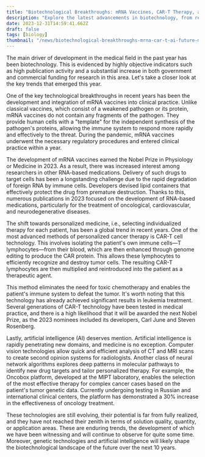 ```yaml
---
title: "Biotechnological Breakthroughs: mRNA Vaccines, CAR-T Therapy, and the Role of AI in Shaping Future Medicine"
description: "Explore the latest advancements in biotechnology, from revolutionary mRNA vaccines to cutting-edge CAR-T therapy, and discover how artificial intelligence is shaping the future of medicine. Dive into the forefront of medical innovation with insights into personalized treatments and groundbreaking technologies."
date: 2023-12-31T14:59:41.662Z
draft: false
tags: [biology]
thumbnail: "/news/biotechnological-breakthroughs-mrna-car-t-ai-future-medicine/thumb.jpg"
---
```


The main driver of development in the medical field in the past year has been biotechnology. This is evidenced by highly objective indicators such as high publication activity and a substantial increase in both government and commercial funding for research in this area. Let's take a closer look at the key trends that emerged this year.

One of the key technological breakthroughs in recent years has been the development and integration of mRNA vaccines into clinical practice. Unlike classical vaccines, which consist of a weakened pathogen or its protein, mRNA vaccines do not contain any fragments of the pathogen. They provide human cells with a "template" for the independent synthesis of the pathogen's proteins, allowing the immune system to respond more rapidly and effectively to the threat. During the pandemic, mRNA vaccines underwent the necessary regulatory procedures and entered clinical practice within a year.

The development of mRNA vaccines earned the Nobel Prize in Physiology or Medicine in 2023. As a result, there was increased interest among researchers in other RNA-based medications. Delivery of such drugs to target cells has been a longstanding challenge due to the rapid degradation of foreign RNA by immune cells. Developers devised lipid containers that effectively protect the drug from premature destruction. Thanks to this, numerous publications in 2023 focused on the development of RNA-based medications, particularly for the treatment of oncological, cardiovascular, and neurodegenerative diseases.

The shift towards personalized medicine, i.e., selecting individualized therapy for each patient, has been a global trend in recent years. One of the most advanced methods of personalized cancer therapy is CAR-T cell technology. This involves isolating the patient's own immune cells—T lymphocytes—from their blood, which are then enhanced through genome editing to produce the CAR protein. This allows these lymphocytes to efficiently recognize and destroy tumor cells. The resulting CAR-T lymphocytes are then multiplied and reintroduced into the patient as a therapeutic agent.

This method eliminates the need for toxic chemotherapy and enables the patient's immune system to defeat the tumor. It's worth noting that this technology has already achieved significant results in leukemia treatment. Several generations of CAR-T technology have been tested in medical practice, and there is a high likelihood that it will be awarded the next Nobel Prize, as the 2023 nominees included its developers, Carl June and Steven Rosenberg.

Lastly, artificial intelligence (AI) deserves mention. Artificial intelligence is rapidly penetrating new domains, and medicine is no exception. Computer vision technologies allow quick and efficient analysis of CT and MRI scans to create second opinion systems for radiologists. Another class of neural network algorithms explores deep patterns in molecular pathways to identify new drug targets and tailor personalized therapy. For example, the Oncobox platform, developed at the MIPT laboratory, enables the selection of the most effective therapy for complex cancer cases based on the patient's tumor genetic data. Currently undergoing testing in Russian and international clinical centers, the platform has demonstrated a 30% increase in the effectiveness of oncology treatment.

These technologies are still evolving, their potential is far from fully realized, and they have not reached their zenith in terms of solution quality, quantity, or application areas. These are enduring trends, the development of which we have been witnessing and will continue to observe for quite some time. Moreover, genetic technologies and artificial intelligence will likely shape the biotechnological landscape of the future over the next 10 years.